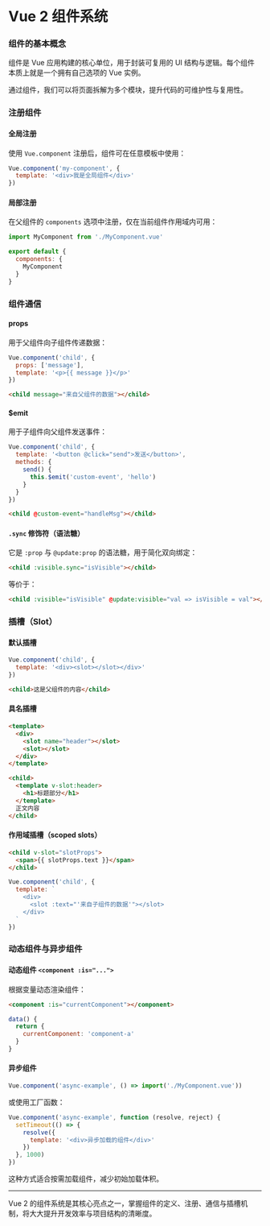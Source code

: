 # Vue 2 组件系统

### 组件的基本概念

组件是 Vue 应用构建的核心单位，用于封装可复用的 UI 结构与逻辑。每个组件本质上就是一个拥有自己选项的 Vue 实例。

通过组件，我们可以将页面拆解为多个模块，提升代码的可维护性与复用性。

### 注册组件

#### 全局注册

使用 `Vue.component` 注册后，组件可在任意模板中使用：

```js
Vue.component('my-component', {
  template: '<div>我是全局组件</div>'
})
```

#### 局部注册

在父组件的 `components` 选项中注册，仅在当前组件作用域内可用：

```js
import MyComponent from './MyComponent.vue'

export default {
  components: {
    MyComponent
  }
}
```

### 组件通信

#### props

用于父组件向子组件传递数据：

```js
Vue.component('child', {
  props: ['message'],
  template: '<p>{{ message }}</p>'
})
```

```html
<child message="来自父组件的数据"></child>
```

#### $emit

用于子组件向父组件发送事件：

```js
Vue.component('child', {
  template: '<button @click="send">发送</button>',
  methods: {
    send() {
      this.$emit('custom-event', 'hello')
    }
  }
})
```

```html
<child @custom-event="handleMsg"></child>
```

#### `.sync` 修饰符（语法糖）

它是 `:prop` 与 `@update:prop` 的语法糖，用于简化双向绑定：

```html
<child :visible.sync="isVisible"></child>
```

等价于：

```html
<child :visible="isVisible" @update:visible="val => isVisible = val"></child>
```

### 插槽（Slot）

#### 默认插槽

```js
Vue.component('child', {
  template: '<div><slot></slot></div>'
})
```

```html
<child>这是父组件的内容</child>
```

#### 具名插槽

```html
<template>
  <div>
    <slot name="header"></slot>
    <slot></slot>
  </div>
</template>
```

```html
<child>
  <template v-slot:header>
    <h1>标题部分</h1>
  </template>
  正文内容
</child>
```

#### 作用域插槽（scoped slots）

```html
<child v-slot="slotProps">
  <span>{{ slotProps.text }}</span>
</child>
```

```js
Vue.component('child', {
  template: `
    <div>
      <slot :text="'来自子组件的数据'"></slot>
    </div>
  `
})
```

### 动态组件与异步组件

#### 动态组件 `<component :is="...">`

根据变量动态渲染组件：

```html
<component :is="currentComponent"></component>
```

```js
data() {
  return {
    currentComponent: 'component-a'
  }
}
```

#### 异步组件

```js
Vue.component('async-example', () => import('./MyComponent.vue'))
```

或使用工厂函数：

```js
Vue.component('async-example', function (resolve, reject) {
  setTimeout(() => {
    resolve({
      template: '<div>异步加载的组件</div>'
    })
  }, 1000)
})
```

这种方式适合按需加载组件，减少初始加载体积。

---

Vue 2 的组件系统是其核心亮点之一，掌握组件的定义、注册、通信与插槽机制，将大大提升开发效率与项目结构的清晰度。

